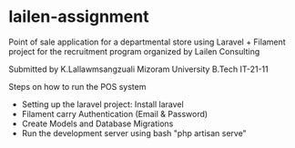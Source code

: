 # lailen-assignment
Point of sale application for a departmental store using Laravel + Filament project for the recruitment program organized by Lailen Consulting

Submitted by K.Lallawmsangzuali 
Mizoram University B.Tech IT-21-11

Steps on how to run the POS system 
- Setting up the laravel project: Install laravel
- Filament carry Authentication (Email & Password) 
- Create Models and Database Migrations
- Run the development server using bash "php artisan serve"
